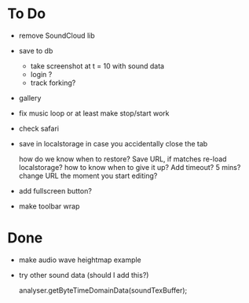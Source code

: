 ﻿# To Do

*   remove SoundCloud lib

*   save to db

    * take screenshot at t = 10 with sound data
    * login ?
    * track forking?

*   gallery

*   fix music loop or at least make stop/start work

*   check safari

*   save in localstorage in case you accidentally close the tab

    how do we know when to restore? Save URL, if matches re-load
    localstorage? how to know when to give it up? Add timeout? 5 mins?
    change URL the moment you start editing?

*   add fullscreen button?

*   make toolbar wrap


# Done

*   make audio wave heightmap example

*   try other sound data (should I add this?)

       analyser.getByteTimeDomainData(soundTexBuffer);



